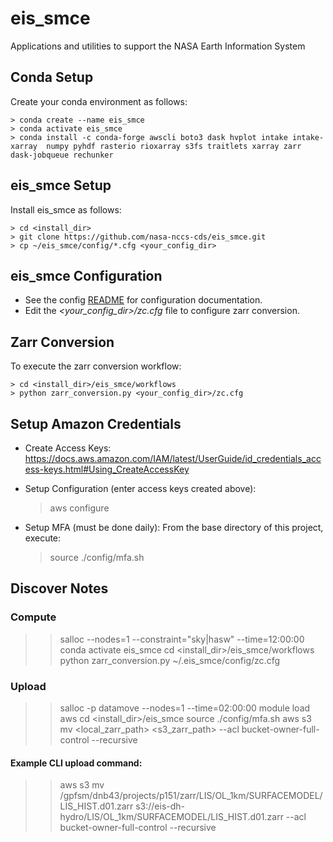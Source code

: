 # eis_smce
Applications and utilities to support the NASA Earth Information System

Conda Setup
---------------
Create your conda environment as follows:

    > conda create --name eis_smce 
    > conda activate eis_smce
    > conda install -c conda-forge awscli boto3 dask hvplot intake intake-xarray  numpy pyhdf rasterio rioxarray s3fs traitlets xarray zarr dask-jobqueue rechunker

eis_smce Setup
---------------
Install eis_smce as follows:

    > cd <install_dir>
    > git clone https://github.com/nasa-nccs-cds/eis_smce.git 
    > cp ~/eis_smce/config/*.cfg <your_config_dir>

eis_smce Configuration
----------------------

* See the config [README](./config/README.md) for configuration documentation.
* Edit the *<your_config_dir>/zc.cfg* file to configure zarr conversion.

Zarr Conversion
---------------
To execute the zarr conversion workflow:

    > cd <install_dir>/eis_smce/workflows
    > python zarr_conversion.py <your_config_dir>/zc.cfg

Setup Amazon Credentials
------------------------

* Create Access Keys:  https://docs.aws.amazon.com/IAM/latest/UserGuide/id_credentials_access-keys.html#Using_CreateAccessKey

* Setup Configuration (enter access keys created above):

    > aws configure

* Setup MFA (must be done daily):
    From the base directory of this project, execute:
  
    > source ./config/mfa.sh
   

Discover Notes
--------------

### Compute 

>> salloc --nodes=1 --constraint="sky|hasw" --time=12:00:00
>> conda activate eis_smce
>> cd <install_dir>/eis_smce/workflows
>> python zarr_conversion.py ~/.eis_smce/config/zc.cfg

### Upload

>> salloc -p datamove --nodes=1 --time=02:00:00
>> module load aws
>> cd <install_dir>/eis_smce
>> source ./config/mfa.sh
>> aws s3 mv  <local_zarr_path>  <s3_zarr_path> --acl bucket-owner-full-control --recursive

#### Example CLI upload command:

>> aws s3 mv  /gpfsm/dnb43/projects/p151/zarr/LIS/OL_1km/SURFACEMODEL/LIS_HIST.d01.zarr  s3://eis-dh-hydro/LIS/OL_1km/SURFACEMODEL/LIS_HIST.d01.zarr --acl bucket-owner-full-control --recursive







